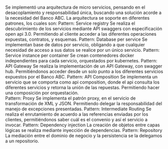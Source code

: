 Se implementó una arquitectura de micro servicios, pensando en el desacoplamiento y responsabilidad única, buscando una solución acorde a la necesidad del Banco ABC. 
La arquitectura se soporte en diferentes patrones, los cuales son:
Pattern: Service registry
Se realiza el descubrimiento de los servicios mediante API swaggers con especificación open api 3.0. Permitiendo al cliente acceder a las diferentes operaciones expuestas, contratos, y esquemas.
Pattern: Database per service
Se implementan base de datos por servicio, obligando a que cualquier necesidad de acceso a sus datos se realice por un único servicio. 
Pattern: Service instance per container
Se crean contenedores docker independientes para cada servicio, orquestados por kubernetes.
Pattern: API Gateway 
Se realiza la implementación de un API Gateway, con swagger hub. Permitiéndonos acceder desde un solo punto a los diferentes servicios expuestos por el Banco ABC.
Pattern: API Composition
Se implementa un servicio que se comporta como api composition, donde el api consulta los diferentes servicios y retorna la unión de las repuestas. Permitiendo hacer una composición por orquestación.  
Pattern: Proxy
Se implementa el patrón proxy, en el servicio de transformación de XML y JSON. Permitiendo delegar la responsabilidad del manejo de excepciones presentadas.
Pattern: Intermediate Routing
Se realiza el enrutamiento de acuerdo a las referencias enviadas por los clientes, permitiéndonos saber cuál es el convenio y así el servicio a invocar.
Pattern: Dependency injection
La creación de objetos entre capas lógicas se realiza mediante inyección de dependencias.
Pattern: Repository
La mediación entre el dominio de negocio y la persistencia se la delegamos a un repositorio. 
